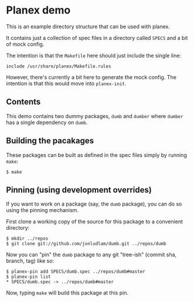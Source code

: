 # Planex demo
This is an example directory structure that can be used with planex.

It contains just a collection of spec files in a directory called `SPECS` and
a bit of mock config.

The intention is that the `Makefile` here should just include the single line:

```make
include /usr/share/planex/Makefile.rules
```

However, there's currently a bit here to generate the mock config. The
intention is that this would move into `planex-init`.

## Contents
This demo contains two dummy packages, `dumb` and `dumber` where `dumber` has
a single dependency on `dumb`.

## Building the pacakages
These packages can be built as defined in the spec files simply by running
`make`:

```
$ make
```

## Pinning (using development overrides)
If you want to work on a package (say, the `dumb` package), you can do so using
the pinning mechanism.

First clone a working copy of the source for this package to a convenient
directory:

```
$ mkdir ../repos
$ git clone git://github.com/jonludlam/dumb.git ../repos/dumb
```

Now you can "pin" the `dumb` package to any git "tree-ish" (commit sha, branch,
tag) like so:

```
$ planex-pin add SPECS/dumb.spec ../repos/dumb#master
$ planex-pin list
* SPECS/dumb.spec -> ../repos/dumb#master
```

Now, typing `make` will build this package at this pin.
